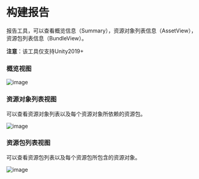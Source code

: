 # 构建报告

报告工具，可以查看概览信息（Summary），资源对象列表信息（AssetView），资源包列表信息（BundleView）。

**注意**：该工具仅支持Unity2019+

### 概览视图

![image](https://github.com/tuyoogame/YooAsset/raw/main/Docs/Image/AssetReporter-img1.png)

### 资源对象列表视图

可以查看资源对象列表以及每个资源对象所依赖的资源包。

![image](https://github.com/tuyoogame/YooAsset/raw/main/Docs/Image/AssetReporter-img2.jpg)

### 资源包列表视图

可以查看资源包列表以及每个资源包所包含的资源对象。

![image](https://github.com/tuyoogame/YooAsset/raw/main/Docs/Image/AssetReporter-img3.jpg)

